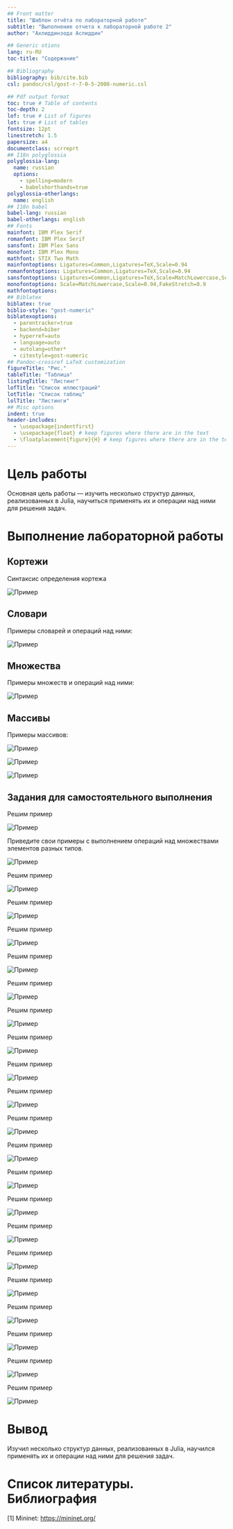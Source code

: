 ```yaml
---
## Front matter
title: "Шаблон отчёта по лабораторной работе"
subtitle: "Выполнение отчета к лабораторной работе 2"
author: "Ахлиддинзода Аслиддин"

## Generic otions
lang: ru-RU
toc-title: "Содержание"

## Bibliography
bibliography: bib/cite.bib
csl: pandoc/csl/gost-r-7-0-5-2008-numeric.csl

## Pdf output format
toc: true # Table of contents
toc-depth: 2
lof: true # List of figures
lot: true # List of tables
fontsize: 12pt
linestretch: 1.5
papersize: a4
documentclass: scrreprt
## I18n polyglossia
polyglossia-lang:
  name: russian
  options:
	- spelling=modern
	- babelshorthands=true
polyglossia-otherlangs:
  name: english
## I18n babel
babel-lang: russian
babel-otherlangs: english
## Fonts
mainfont: IBM Plex Serif
romanfont: IBM Plex Serif
sansfont: IBM Plex Sans
monofont: IBM Plex Mono
mathfont: STIX Two Math
mainfontoptions: Ligatures=Common,Ligatures=TeX,Scale=0.94
romanfontoptions: Ligatures=Common,Ligatures=TeX,Scale=0.94
sansfontoptions: Ligatures=Common,Ligatures=TeX,Scale=MatchLowercase,Scale=0.94
monofontoptions: Scale=MatchLowercase,Scale=0.94,FakeStretch=0.9
mathfontoptions:
## Biblatex
biblatex: true
biblio-style: "gost-numeric"
biblatexoptions:
  - parentracker=true
  - backend=biber
  - hyperref=auto
  - language=auto
  - autolang=other*
  - citestyle=gost-numeric
## Pandoc-crossref LaTeX customization
figureTitle: "Рис."
tableTitle: "Таблица"
listingTitle: "Листинг"
lofTitle: "Список иллюстраций"
lotTitle: "Список таблиц"
lolTitle: "Листинги"
## Misc options
indent: true
header-includes:
  - \usepackage{indentfirst}
  - \usepackage{float} # keep figures where there are in the text
  - \floatplacement{figure}{H} # keep figures where there are in the text
---
```


# Цель работы

Основная цель работы — изучить несколько структур данных, реализованных в Julia,
научиться применять их и операции над ними для решения задач.

# Выполнение лабораторной работы

##  Кортежи

Синтаксис определения кортежа

![Пример](image/1.PNG)

## Словари

Примеры словарей и операций над ними:

![Пример](image/2.PNG)

##  Множества

Примеры множеств и операций над ними:

![Пример](image/3.PNG)

##  Массивы

Примеры массивов:

![Пример](image/4.PNG)

![Пример](image/5.PNG)

![Пример](image/6.PNG)

##  Задания для самостоятельного выполнения

Решим пример

![Пример](image/7.PNG)

Приведите свои примеры с выполнением операций над множествами элементов
разных типов.

![Пример](image/8.PNG)

Решим пример

![Пример](image/9.PNG)

Решим пример

![Пример](image/10.PNG)


Решим пример

![Пример](image/11.PNG)

Решим пример

![Пример](image/12.PNG)

Решим пример

![Пример](image/13.PNG)

Решим пример

![Пример](image/14.PNG)

Решим пример

![Пример](image/15.PNG)

Решим пример

![Пример](image/16.PNG)

Решим пример

![Пример](image/17.PNG)

Решим пример

![Пример](image/18.PNG)

Решим пример

![Пример](image/19.PNG)

Решим пример

![Пример](image/20.PNG)

Решим пример

![Пример](image/21.PNG)

Решим пример

![Пример](image/22.PNG)

Решим пример

![Пример](image/23.PNG)

Решим пример

![Пример](image/24.PNG)

Решим пример

![Пример](image/25.PNG)

Решим пример

![Пример](image/26.PNG)

Решим пример

![Пример](image/27.PNG)

Решим пример

![Пример](image/28.PNG)

# Вывод

Изучил несколько структур данных, реализованных в Julia,
научился применять их и операции над ними для решения задач.

# Список литературы. Библиография

[1] Mininet: https://mininet.org/
